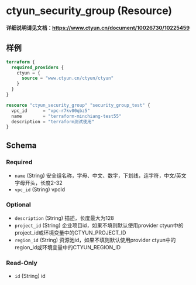 # ctyun_security_group (Resource)
**详细说明请见文档：https://www.ctyun.cn/document/10026730/10225459**



## 样例

```terraform
terraform {
  required_providers {
    ctyun = {
      source = "www.ctyun.cn/ctyun/ctyun"
    }
  }
}

resource "ctyun_security_group" "security_group_test" {
  vpc_id      = "vpc-r7kv00qbz5"
  name        = "terraform-minchiang-test55"
  description = "terraform测试使用"
}
```

<!-- schema generated by tfplugindocs -->
## Schema

### Required

- `name` (String) 安全组名称，字母、中文、数字，下划线，连字符，中文/英文字母开头，长度2-32
- `vpc_id` (String) vpcId

### Optional

- `description` (String) 描述，长度最大为128
- `project_id` (String) 企业项目id，如果不填则默认使用provider ctyun中的project_id或环境变量中的CTYUN_PROJECT_ID
- `region_id` (String) 资源池id，如果不填则默认使用provider ctyun中的region_id或环境变量中的CTYUN_REGION_ID

### Read-Only

- `id` (String) id